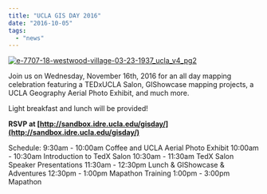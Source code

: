 ```yaml
---
title: "UCLA GIS DAY 2016"
date: "2016-10-05"
tags: 
  - "news"
---
```


[![e-7707-18-westwood-village-03-23-1937_ucla_v4_pg2](images/E-7707-18-Westwood-Village-03-23-1937_UCLA_v4_pg2-e1475628741524-1024x284.png)](https://sandbox.idre.ucla.edu/gisday/)

Join us on Wednesday, November 16th, 2016 for an all day mapping celebration featuring a TEDxUCLA Salon, GIShowcase mapping projects, a UCLA Geography Aerial Photo Exhibit, and much more.

Light breakfast and lunch will be provided!

**RSVP at [http://sandbox.idre.ucla.edu/gisday/](http://sandbox.idre.ucla.edu/gisday/)**

Schedule: 9:30am - 10:00am Coffee and UCLA Aerial Photo Exhibit 10:00am - 10:30am Introduction to TedX Salon 10:30am - 11:30am TedX Salon Speaker Presentations 11:30am - 12:30pm Lunch & GIShowcase & Adventures 12:30pm - 1:00pm Mapathon Training 1:00pm - 3:00pm Mapathon
